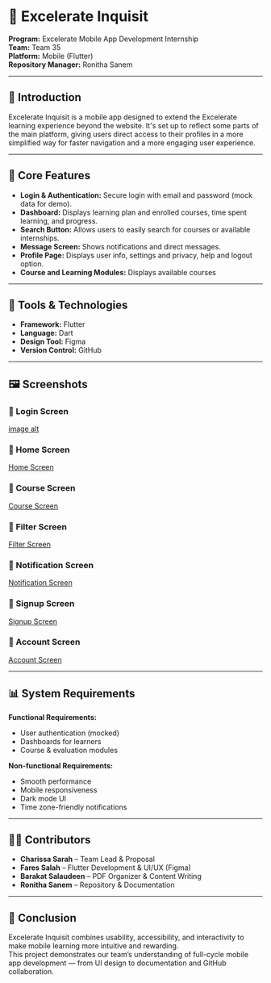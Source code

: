 # 📱 Excelerate Inquisit    

**Program:** Excelerate Mobile App Development Internship  
**Team:** Team 35  
**Platform:** Mobile (Flutter)  
**Repository Manager:** Ronitha Sanem  

---    

## 🚀 Introduction    
Excelerate Inquisit is a mobile app designed to extend the Excelerate learning experience beyond the website. It's set up to reflect some parts of the main platform, giving users direct access to their profiles in a more simplified way for faster navigation and a more engaging user experience.  

---    

## 🧩 Core Features    
- **Login & Authentication:** Secure login with email and password (mock data for demo).  
- **Dashboard:** Displays learning plan and enrolled courses, time spent learning, and progress.  
- **Search Button:** Allows users to easily search for courses or available internships.  
- **Message Screen:** Shows notifications and direct messages.  
- **Profile Page:** Displays user info, settings and privacy, help and logout option.
- **Course and Learning Modules:** Displays available courses

---    

## 🧰 Tools & Technologies    
- **Framework:** Flutter  
- **Language:** Dart  
- **Design Tool:** Figma  
- **Version Control:** GitHub  

---    

## 🖼️ Screenshots    


### 🔹 Login Screen    
[image alt](https://github.com/Ronitha8/Excelerate-Inquisit/blob/main/screenshots/account_screen.png)
    
### 🔹 Home Screen    
[Home Screen](https://raw.githubusercontent.com/Ronitha8/excelerate-inquisit/main/screenshots/home_screen.png)  

### 🔹 Course Screen    
[Course Screen](https://raw.githubusercontent.com/Ronitha8/excelerate-inquisit/main/screenshots/course_screen.png)

### 🔹 Filter Screen    
[Filter Screen](https://raw.githubusercontent.com/Ronitha8/excelerate-inquisit/main/screenshots/filter_screen.png)  

### 🔹 Notification Screen    
[Notification Screen](https://raw.githubusercontent.com/Ronitha8/excelerate-inquisit/main/screenshots/notification_screen.png)

### 🔹 Signup Screen    
[Signup Screen](https://raw.githubusercontent.com/Ronitha8/excelerate-inquisit/main/screenshots/signup_screen.png) 

### 🔹 Account Screen    
[Account Screen](https://raw.githubusercontent.com/Ronitha8/excelerate-inquisit/main/screenshots/account_screen.png)

---   


## 📊 System Requirements    
**Functional Requirements:**    
- User authentication (mocked)  
- Dashboards for learners  
- Course & evaluation modules  

**Non-functional Requirements:**    
- Smooth performance  
- Mobile responsiveness  
- Dark mode UI  
- Time zone-friendly notifications  

---    

## 👩‍💻 Contributors    
- **Charissa Sarah** – Team Lead & Proposal  
- **Fares Salah** – Flutter Development & UI/UX (Figma)  
- **Barakat Salaudeen** – PDF Organizer & Content Writing  
- **Ronitha Sanem** – Repository & Documentation  

---    

## 🏁 Conclusion    
Excelerate Inquisit combines usability, accessibility, and interactivity to make mobile learning more intuitive and rewarding.  
This project demonstrates our team’s understanding of full-cycle mobile app development — from UI design to documentation and GitHub collaboration.  
